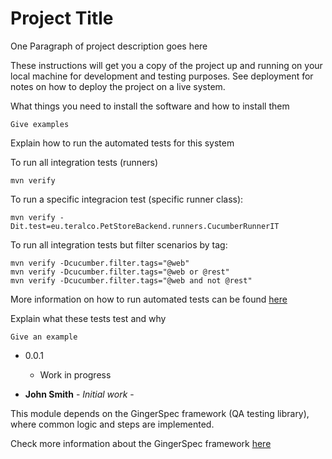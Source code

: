 
# Project Title

One Paragraph of project description goes here



These instructions will get you a copy of the project up and running on your local machine for development and testing purposes. See deployment for notes on how to deploy the project on a live system.



What things you need to install the software and how to install them

```
Give examples
```



Explain how to run the automated tests for this system

To run all integration tests (runners)
```
mvn verify
```

To run a specific integracion test (specific runner class):
```
mvn verify -Dit.test=eu.teralco.PetStoreBackend.runners.CucumberRunnerIT
```

To run all integration tests but filter scenarios by tag:
```
mvn verify -Dcucumber.filter.tags="@web"
mvn verify -Dcucumber.filter.tags="@web or @rest"
mvn verify -Dcucumber.filter.tags="@web and not @rest"
```
  
More information on how to run automated tests can be found [here](https://github.com/veepee-oss/gingerspec/wiki/Running-your-tests)



Explain what these tests test and why

```
Give an example
```



* 0.0.1
    * Work in progress
    


* **John Smith** - *Initial work* -

  
  
This module depends on the GingerSpec framework (QA testing library), where common logic and steps are implemented. 
  
Check more information about the GingerSpec framework [here](https://github.com/veepee-oss/gingerspec/wiki)  